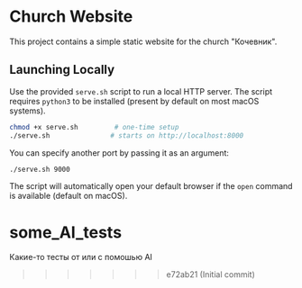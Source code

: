 # Church Website

This project contains a simple static website for the church "Кочевник".

## Launching Locally

Use the provided `serve.sh` script to run a local HTTP server. The script requires `python3` to be installed (present by default on most macOS systems).

```bash
chmod +x serve.sh         # one-time setup
./serve.sh               # starts on http://localhost:8000
```
You can specify another port by passing it as an argument:

```bash
./serve.sh 9000
```

The script will automatically open your default browser if the `open` command is available (default on macOS).
# some_AI_tests
Какие-то тесты от или с помошью AI
>>>>>>> e72ab21 (Initial commit)
